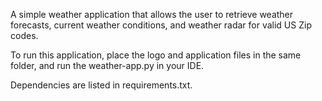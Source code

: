 A simple weather application that allows the user to retrieve weather forecasts, current weather conditions, and weather radar for valid US Zip codes.

To run this application, place the logo and application files in the same folder, and run the weather-app.py in your IDE.

Dependencies are listed in requirements.txt.
